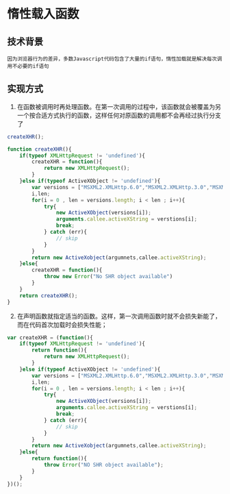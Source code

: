 # 惰性载入函数

## 技术背景
	因为浏览器行为的差异，多数Javascript代码包含了大量的if语句，惰性加载就是解决每次调用不必要的if语句

## 实现方式

1. 在函数被调用时再处理函数。在第一次调用的过程中，该函数就会被覆盖为另一个按合适方式执行的函数，这样任何对原函数的调用都不会再经过执行分支了

```javascript
createXHR();

function createXHR(){
	if(typeof XMLHttpRequest != 'undefined'){
		createXHR = function(){
			return new XMLHttpRequest();
		}
	}else if(typeof ActiveXObject != 'undefined'){
		var versions = ["MSXML2.XMLHttp.6.0","MSXML2.XMLHttp.3.0","MSXML2.XMLHttp"],
		i,len;
		for(i = 0 , len = versions.length; i < len ; i++){
			try{
				new ActiveXObject(versions[i]);
				arguments.callee.activeXString = verstions[i];
				break;
			} catch (err){
				// skip
			}
		}
		return new ActiveXobject(argumnets,callee.activeXString);
	}else{
		createXHR = function(){
			throw new Error("No SHR object available")
		}	
	}
	return createXHR();
}
```

2. 在声明函数就指定适当的函数。这样，第一次调用函数时就不会损失新能了，而在代码首次加载时会损失性能；

```javascript
var createXHR = (function(){
	if(typeof XMLHttpRequest != 'undefined'){
		return function(){
			return new XMLHttpRequest();
		}
	}else if(typeof ActiveXObject != 'undefined'){
		var versions = ["MSXML2.XMLHttp.6.0","MSXML2.XMLHttp.3.0","MSXML2.XMLHttp"],
		i,len;
		for(i = 0 , len = versions.length; i < len ; i++){
			try{
				new ActiveXObject(versions[i]);
				arguments.callee.activeXString = verstions[i];
				break;
			} catch (err){
				// skip
			}
		}
		return new ActiveXobject(argumnets,callee.activeXString);
	}else{
		return function(){
			throw Error("NO SHR object available");
		}
	}
})();
```
